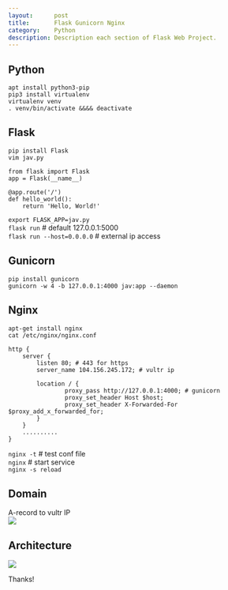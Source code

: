 ```yaml
---
layout:      post
title:       Flask Gunicorn Nginx
category:    Python
description: Description each section of Flask Web Project.
---
```


## Python ##
`apt install python3-pip`  
`pip3 install virtualenv`  
`virtualenv venv`  
`. venv/bin/activate &&&& deactivate`  



## Flask ##
`pip install Flask`  
`vim jav.py`  
```
from flask import Flask
app = Flask(__name__)

@app.route('/')
def hello_world():
    return 'Hello, World!'
```
`export FLASK_APP=jav.py`  
`flask run` # default 127.0.0.1:5000  
`flask run --host=0.0.0.0` # external ip access  


## Gunicorn ##
`pip install gunicorn`  
`gunicorn -w 4 -b 127.0.0.1:4000 jav:app --daemon`  


## Nginx ##
`apt-get install nginx`  
`cat /etc/nginx/nginx.conf`  
```
http {
    server {
        listen 80; # 443 for https
        server_name 104.156.245.172; # vultr ip

        location / {
                proxy_pass http://127.0.0.1:4000; # gunicorn 
                proxy_set_header Host $host;
                proxy_set_header X-Forwarded-For $proxy_add_x_forwarded_for;
        }
    }
    ..........
}
```
`nginx -t` # test conf file  
`nginx` # start service  
`nginx -s reload`  

## Domain ##
A-record to vultr IP  
[![]({{site.baseurl}}/assets/img/webstack/A-record.png)]({{site.baseurl}}/assets/img/webstack/A-record.png)  

## Architecture ##
[![]({{site.baseurl}}/assets/img/webstack/webstack.png)]({{site.baseurl}}/assets/img/webstack/webstack.png)  

Thanks!  
